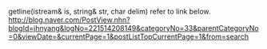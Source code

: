 
getline(istream& is, string& str, char delim)
refer to link below.
http://blog.naver.com/PostView.nhn?blogId=jhnyang&logNo=221514208149&categoryNo=33&parentCategoryNo=0&viewDate=&currentPage=1&postListTopCurrentPage=1&from=search


